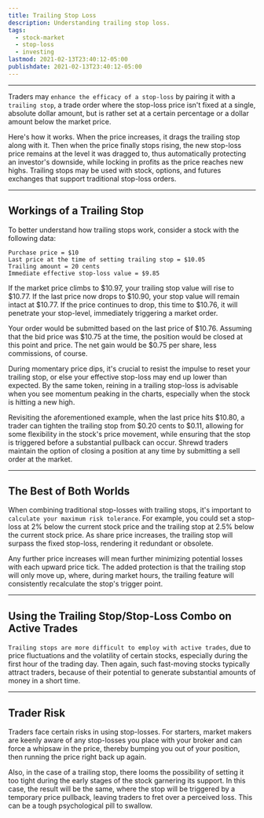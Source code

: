```yaml
---
title: Trailing Stop Loss
description: Understanding trailing stop loss.
tags:
  - stock-market
  - stop-loss
  - investing
lastmod: 2021-02-13T23:40:12-05:00
publishdate: 2021-02-13T23:40:12-05:00
---
```


---

Traders may `enhance the efficacy of a stop-loss` by pairing it with a `trailing stop`, a trade order where the stop-loss price isn't fixed at a single, absolute dollar amount, but is rather set at a certain percentage or a dollar amount below the market price.

Here's how it works. When the price increases, it drags the trailing stop along with it. Then when the price finally stops rising, the new stop-loss price remains at the level it was dragged to, thus automatically protecting an investor's downside, while locking in profits as the price reaches new highs. Trailing stops may be used with stock, options, and futures exchanges that support traditional stop-loss orders.

---

## Workings of a Trailing Stop

To better understand how trailing stops work, consider a stock with the following data:

```
Purchase price = $10
Last price at the time of setting trailing stop = $10.05
Trailing amount = 20 cents
Immediate effective stop-loss value = $9.85
```

If the market price climbs to $10.97, your trailing stop value will rise to $10.77. If the last price now drops to $10.90, your stop value will remain intact at $10.77. If the price continues to drop, this time to $10.76, it will penetrate your stop-level, immediately triggering a market order.

Your order would be submitted based on the last price of $10.76. Assuming that the bid price was $10.75 at the time, the position would be closed at this point and price. The net gain would be $0.75 per share, less commissions, of course.

During momentary price dips, it's crucial to resist the impulse to reset your trailing stop, or else your effective stop-loss may end up lower than expected. By the same token, reining in a trailing stop-loss is advisable when you see momentum peaking in the charts, especially when the stock is hitting a new high.

Revisiting the aforementioned example, when the last price hits $10.80, a trader can tighten the trailing stop from $0.20 cents to $0.11, allowing for some flexibility in the stock's price movement, while ensuring that the stop is triggered before a substantial pullback can occur. Shrewd traders maintain the option of closing a position at any time by submitting a sell order at the market.

---

## The Best of Both Worlds

When combining traditional stop-losses with trailing stops, it's important to `calculate your maximum risk tolerance`. For example, you could set a stop-loss at 2% below the current stock price and the trailing stop at 2.5% below the current stock price. As share price increases, the trailing stop will surpass the fixed stop-loss, rendering it redundant or obsolete.

Any further price increases will mean further minimizing potential losses with each upward price tick. The added protection is that the trailing stop will only move up, where, during market hours, the trailing feature will consistently recalculate the stop's trigger point.

---

## Using the Trailing Stop/Stop-Loss Combo on Active Trades

`Trailing stops are more difficult to employ with active trades`, due to price fluctuations and the volatility of certain stocks, especially during the first hour of the trading day. Then again, such fast-moving stocks typically attract traders, because of their potential to generate substantial amounts of money in a short time.

---

## Trader Risk

Traders face certain risks in using stop-losses. For starters, market makers are keenly aware of any stop-losses you place with your broker and can force a whipsaw in the price, thereby bumping you out of your position, then running the price right back up again.

Also, in the case of a trailing stop, there looms the possibility of setting it too tight during the early stages of the stock garnering its support. In this case, the result will be the same, where the stop will be triggered by a temporary price pullback, leaving traders to fret over a perceived loss. This can be a tough psychological pill to swallow.
